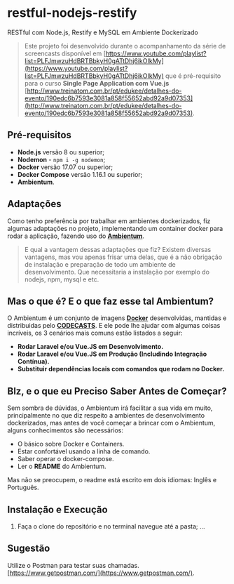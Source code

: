 # restful-nodejs-restify
RESTful com Node.js, Restify e MySQL em Ambiente Dockerizado

> Este projeto foi desenvolvido durante o acompanhamento da série de screencasts disponível em [https://www.youtube.com/playlist?list=PLFJmwzuHdBRTBbkyH0gATtDhj6ikOIkMy](https://www.youtube.com/playlist?list=PLFJmwzuHdBRTBbkyH0gATtDhj6ikOIkMy) que é pré-requisito para o curso **Single Page Application com Vue.js** [http://www.treinatom.com.br/pt/edukee/detalhes-do-evento/190edc6b7593e3081a858f55652abd92a9d07353](http://www.treinatom.com.br/pt/edukee/detalhes-do-evento/190edc6b7593e3081a858f55652abd92a9d07353).

## Pré-requisitos
- **Node.js** versão 8 ou superior;
- **Nodemon** - `npm i -g nodemon`;
- **Docker** versão 17.07 ou superior;
- **Docker Compose** versão 1.16.1 ou superior;
- **Ambientum**.

## Adaptações
Como tenho preferência por trabalhar em ambientes dockerizados, fiz algumas adaptações no projeto, implementando um container docker para rodar a aplicação, fazendo uso do **[Ambientum](https://github.com/codecasts/ambientum)**.

> E qual a vantagem dessas adaptações que fiz? Existem diversas vantagens, mas vou apenas frisar uma delas, que é a não obrigação de instalação e preparação de todo um ambiente de desenvolvimento. Que necessitaria a instalação por exemplo do nodejs, npm, mysql e etc.

## Mas o que é? E o que faz esse tal Ambientum?
O Ambientum é um conjunto de imagens **[Docker](https://www.docker.com/)** desenvolvidas, mantidas e distribuidas pelo **[CODECASTS](https://codecasts.com.br)**. E ele pode lhe ajudar com algumas coisas incríveis, os 3 cenários mais comuns estão listados a seguir:

- **Rodar Laravel e/ou Vue.JS em Desenvolvimento.**
- **Rodar Laravel e/ou Vue.JS em Produção (Includindo Integração Contínua).**
- **Substituir dependências locais com comandos que rodam no Docker.**

## Blz, e o que eu Preciso Saber Antes de Começar?

Sem sombra de dúvidas, o Ambientum irá facilitar a sua vida em muito, principalmente no que diz respeito a ambientes de desenvolvimento dockerizados, mas antes de você começar a brincar com o Ambientum, alguns conhecimentos são necessários:

* O básico sobre Docker e Containers.
* Estar confortável usando a linha de comando.
* Saber operar o docker-compose.
* Ler o **README** do Ambientum.

Mas não se preocupem, o readme está escrito em dois idiomas: Inglês e Português.

## Instalação e Execução
1. Faça o clone do repositório e no terminal navegue até a pasta;
...

## Sugestão
Utilize o Postman para testar suas chamadas. [https://www.getpostman.com/](https://www.getpostman.com/).